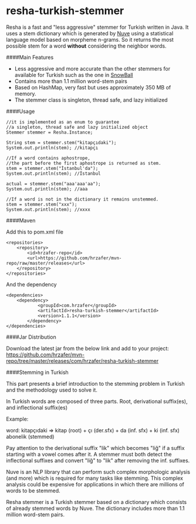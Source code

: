 resha-turkish-stemmer
===================
Resha is a fast and "less aggressive" stemmer for Turkish written in Java. It uses a stem dictionary which is generated by [Nuve](https://github.com/hrzafer/nuve) using a statistical language model based on morpheme n-grams. So it returns the most possible stem for a word **without** considering the neighbor words. 

####Main Features
- Less aggressive and more accurate than the other stemmers for available for Turkish such as the one in [SnowBall](http://snowball.tartarus.org/algorithms/turkish/stemmer.html)
- Contains more than 1.1 million word-stem pairs
- Based on HashMap, very fast but uses approximately 350 MB of memory.
- The stemmer class is singleton, thread safe, and lazy initialized

####Usage

    //it is implemented as an enum to guarantee
    //a singleton, thread safe and lazy initialized object
    Stemmer stemmer = Resha.Instance;

    String stem = stemmer.stem("kitapçıdaki");
    System.out.println(stem); //kitapçı

    //If a word contains aphostrope, 
    //the part before the first aphostrope is returned as stem.
    stem = stemmer.stem("İstanbul'da");
    System.out.println(stem); //İstanbul

    actual = stemmer.stem("aaa'aaa'aa");
    System.out.println(stem); //aaa
        
    //If a word is not in the dictionary it remains unstemmed.
    stem = stemmer.stem("xxx");
    System.out.println(stem); //xxxx


####Maven

Add this to pom.xml file

    <repositories>
        <repository>
            <id>hrzafer-repo</id>
            <url>https://github.com/hrzafer/mvn-repo/raw/master/releases</url>
        </repository>
    </repositories>

And the dependency

    <dependencies>
        <dependency>
                <groupId>com.hrzafer</groupId>
                <artifactId>resha-turkish-stemmer</artifactId>
                <version>1.1.1</version>
            </dependency>
    </dependencies>

####Jar Distribution

Download the latest jar from the below link and add to your project:
https://github.com/hrzafer/mvn-repo/tree/master/releases/com/hrzafer/resha-turkish-stemmer

####Stemming in Turkish

This part presents a brief introduction to the stemming problem in Turkish and the methodology used to solve it.

In Turkish words are composed of three parts. Root, derivational suffix(es), and inflectional suffix(es)

Example:

word: kitapçıdaki => kitap (root) + çı (der.sfx) + da (inf. sfx) + ki (inf. sfx)
abonelik (stemmed)

Pay attention to the derivational suffix "lik" which becomes "liğ" if a suffix starting with a vowel comes after it. A stemmer must both detect the inflectional suffixes and convert "liğ" to "lik" after removing the inf. suffixes.

Nuve is an NLP library that can perform such complex morphologic analysis (and more) which is required for many tasks like stemming. This complex analysis could be expensive for applications in which there are millions of words to be stemmed.

Resha stemmer is a Turkish stemmer based on a dictionary which consists of already stemmed words by Nuve. The dictionary includes more than 1.1 million word-stem pairs. 



